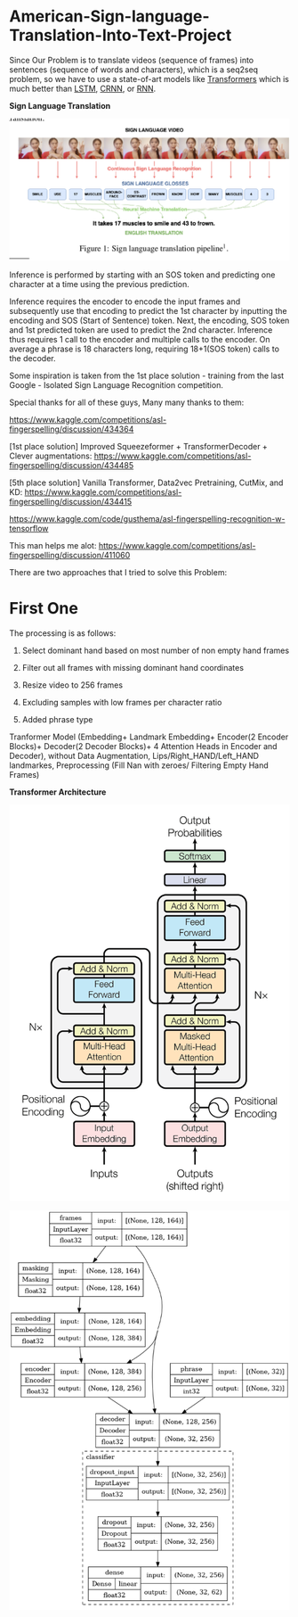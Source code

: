 # American-Sign-language-Translation-Into-Text-Project

Since Our Problem is to translate videos (sequence of frames) into sentences (sequence of words and characters), which is a seq2seq problem, so we have to use a state-of-art models like [Transformers](https://arxiv.org/abs/1706.03762) which is much better than [LSTM](https://arxiv.org/abs/1909.09586), [CRNN](https://arxiv.org/abs/1909.09586), or [RNN](https://arxiv.org/abs/1808.03314).

**Sign Language Translation**

![Sign-language-Translation](ASLTRANSLATION.png)

Inference is performed by starting with an SOS token and predicting one character at a time using the previous prediction.

Inference requires the encoder to encode the input frames and subsequently use that encoding to predict the 1st character by inputting the encoding and SOS (Start of Sentence) token. Next, the encoding, SOS token and 1st predicted token are used to predict the 2nd character. Inference thus requires 1 call to the encoder and multiple calls to the encoder. On average a phrase is 18 characters long, requiring 18+1(SOS token) calls to the decoder.

Some inspiration is taken from the 1st place solution - training from the last Google - Isolated Sign Language Recognition competition.

Special thanks for all of these guys, Many many thanks to them:

https://www.kaggle.com/competitions/asl-fingerspelling/discussion/434364

[1st place solution] Improved Squeezeformer + TransformerDecoder + Clever augmentations: https://www.kaggle.com/competitions/asl-fingerspelling/discussion/434485

[5th place solution] Vanilla Transformer, Data2vec Pretraining, CutMix, and KD: https://www.kaggle.com/competitions/asl-fingerspelling/discussion/434415

https://www.kaggle.com/code/gusthema/asl-fingerspelling-recognition-w-tensorflow

This man helps me alot: https://www.kaggle.com/competitions/asl-fingerspelling/discussion/411060

There are two approaches that I tried to solve this Problem:

# First One
The processing is as follows:

1) Select dominant hand based on most number of non empty hand frames

2) Filter out all frames with missing dominant hand coordinates

3) Resize video to 256 frames

4) Excluding samples with low frames per character ratio

5) Added phrase type

Tranformer Model (Embedding+ Landmark Embedding+ Encoder(2 Encoder Blocks)+ Decoder(2 Decoder Blocks)+ 4 Attention Heads in Encoder and Decoder), without Data Augmentation, Lips/Right_HAND/Left_HAND landmarkes, Preprocessing (Fill Nan with zeroes/ Filtering Empty Hand Frames)



**Transformer Architecture**

![Tranformer](TRANFORMERARCHITECTURE.png)

![Tranformer Architecture](model.png)




